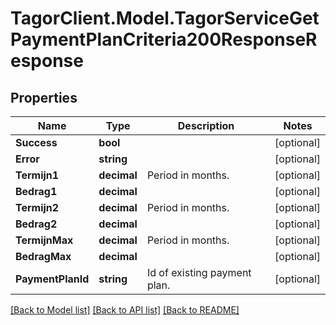 # TagorClient.Model.TagorServiceGetPaymentPlanCriteria200ResponseResponse

## Properties

Name | Type | Description | Notes
------------ | ------------- | ------------- | -------------
**Success** | **bool** |  | [optional] 
**Error** | **string** |  | [optional] 
**Termijn1** | **decimal** | Period in months. | [optional] 
**Bedrag1** | **decimal** |  | [optional] 
**Termijn2** | **decimal** | Period in months. | [optional] 
**Bedrag2** | **decimal** |  | [optional] 
**TermijnMax** | **decimal** | Period in months. | [optional] 
**BedragMax** | **decimal** |  | [optional] 
**PaymentPlanId** | **string** | Id of existing payment plan. | [optional] 

[[Back to Model list]](../README.md#documentation-for-models) [[Back to API list]](../README.md#documentation-for-api-endpoints) [[Back to README]](../README.md)

